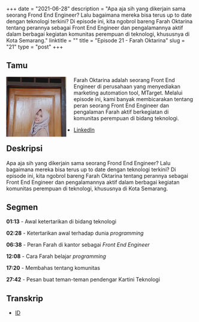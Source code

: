 +++
date = "2021-06-28"
description = "Apa aja sih yang dikerjain sama seorang Frond End Engineer? Lalu bagaimana mereka bisa terus up to date dengan teknologi terkini? Di episode ini, kita ngobrol bareng Farah Oktarina tentang perannya sebagai Front End Engineer dan pengalamannya aktif dalam berbagai kegiatan komunitas perempuan di teknologi, khususnya di Kota Semarang."
linktitle = ""
title = "Episode 21 - Farah Oktarina"
slug = "21"
type = "post"
+++

## Tamu

<img style="float: left; width: 160px; margin-right: 20px;" src="/img/ep21.jpg">

Farah Oktarina adalah seorang Front End Engineer di perusahaan yang menyediakan marketing automation tool, MTarget. Melalui episode ini, kami banyak membicarakan tentang peran seorang Front End Engineer dan pengalaman Farah aktif berkegiatan di komunitas perempuan di bidang teknologi.

- [LinkedIn](https://www.linkedin.com/in/farah-oktarina/)

## Deskripsi

Apa aja sih yang dikerjain sama seorang Frond End Engineer? Lalu bagaimana mereka bisa terus up to date dengan teknologi terkini? Di episode ini, kita ngobrol bareng Farah Oktarina tentang perannya sebagai Front End Engineer dan pengalamannya aktif dalam berbagai kegiatan komunitas perempuan di teknologi, khususnya di Kota Semarang.

<div class="audioplayer">
    <audio>
        <source src="https://anchor.fm/s/9cae1b8/podcast/play/36333092/https%3A%2F%2Fd3ctxlq1ktw2nl.cloudfront.net%2Fstaging%2F2021-5-28%2F4c4aaae3-d6ad-b83d-6c08-0e224cc05601.mp3" rel="preload" as="audio">
    </audio>
</div>

## Segmen

**01:13** - Awal ketertarikan di bidang teknologi

**02:28** - Ketertarikan awal terhadap dunia _programming_

**06:38** - Peran Farah di kantor sebagai _Front End Engineer_

**12:08** - Cara Farah belajar _programming_

**17:20** - Membahas tentang komunitas

**27:42** - Pesan buat teman-teman pendengar Kartini Teknologi

## Transkrip

- [ID](transcript)
